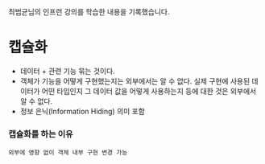 최범균님의 인프런 강의를 학습한 내용을 기록했습니다.

# 캡슐화

- 데이터 + 관련 기능 묶는 것이다.
- 객체가 기능을 어떻게 구현했는지는 외부에서는 알 수 없다. 실제 구현에 사용된 데이터가 어떤 타입인지 그 데이터 값을 어떻게 사용하는지 등에 대한 것은 외부에서 알 수 없다.
- 정보 은닉(Information Hiding) 의미 포함


### 캡슐화를 하는 이유

    외부에 영향 없이 객체 내부 구현 변경 가능

